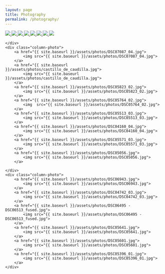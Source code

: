 ```yaml
---
layout: page
title: Photography
permalink: /photography/
---
```

<div class="row-photo">
	<div class="column-photo">
		<a href="{{ site.baseurl }}/assets/photos/DSC06342_04.jpg">
			<img src="{{ site.baseurl }}/assets/photos/DSC06342_04.jpg">
		</a>
		<a href="{{ site.baseurl }}/assets/photos/DSC07020_04.jpg">
			<img src="{{ site.baseurl }}/assets/photos/DSC07020_04.jpg">
		</a>
		<a href="{{ site.baseurl }}/assets/photos/DSC06147_03.jpg">
			<img  src="{{ site.baseurl }}/assets/photos/DSC06147_03.jpg">
		</a>
		<a href="{{ site.baseurl }}/assets/photos/DSC05893_02.jpg">
			<img  src="{{ site.baseurl }}/assets/photos/DSC05893_02.jpg">
		</a>
		<a class="photo-link" href="{{ site.baseurl }}/assets/photos/DSC05870_02.jpg">
			<img src="{{ site.baseurl }}/assets/photos/DSC05870_02.jpg">
		</a>
		<a class="photo-link" href="{{ site.baseurl }}/assets/photos/DSC05777_06.jpg">
			<img src="{{ site.baseurl }}/assets/photos/DSC05777_06.jpg">
		</a>
		<a class="photo-link" href="{{ site.baseurl }}/assets/photos/DSC05365_05.jpg">
			<img src="{{ site.baseurl }}/assets/photos/DSC05365_05.jpg">
		</a>
		<a href="{{ site.baseurl }}/assets/photos/DSC05444_03.jpg">
			<img src="{{ site.baseurl }}/assets/photos/DSC05444_03.jpg">
		</a>

	</div>
	<div class="column-photo">
		<a href="{{ site.baseurl }}/assets/photos/DSC07087_04.jpg">
			<img src="{{ site.baseurl }}/assets/photos/DSC07087_04.jpg">
		</a>
		<a href="{{ site.baseurl }}/assets/photos/castillo_de_caudilla.jpg">
			<img src="{{ site.baseurl }}/assets/photos/castillo_de_caudilla.jpg">
		</a>
		<a href="{{ site.baseurl }}/assets/photos/DSC05823_02.jpg">
			<img src="{{ site.baseurl }}/assets/photos/DSC05823_02.jpg">
		</a>
		<a href="{{ site.baseurl }}/assets/photos/DSC05764_02.jpg">
			<img  src="{{ site.baseurl }}/assets/photos/DSC05764_02.jpg">
		</a>
		<a href="{{ site.baseurl }}/assets/photos/DSC05513_03.jpg">
			<img src="{{ site.baseurl }}/assets/photos/DSC05513_03.jpg">
		</a>
		<a href="{{ site.baseurl }}/assets/photos/DSC04160_04.jpg">
			<img src="{{ site.baseurl }}/assets/photos/DSC04160_04.jpg">
		</a>
		<a href="{{ site.baseurl }}/assets/photos/DSC05571_03.jpg">
			<img src="{{ site.baseurl }}/assets/photos/DSC05571_03.jpg">
		</a>
		<a href="{{ site.baseurl }}/assets/photos/DSC05056.jpg">
			<img src="{{ site.baseurl }}/assets/photos/DSC05056.jpg">
		</a>

	</div>
	<div class="column-photo">
		<a href="{{ site.baseurl }}/assets/photos/DSC06943.jpg">
			<img src="{{ site.baseurl }}/assets/photos/DSC06943.jpg">
		</a>
		<a href="{{ site.baseurl }}/assets/photos/DSC04742_03.jpg">
			<img src="{{ site.baseurl }}/assets/photos/DSC04742_03.jpg">
		</a>
		<a href="{{ site.baseurl }}/assets/photos/DSC06495 - DSC06513_fused.jpg">
			<img src="{{ site.baseurl }}/assets/photos/DSC06495 - DSC06513_fused.jpg">
		</a>
		<a href="{{ site.baseurl }}/assets/photos/DSC05641.jpg">
			<img src="{{ site.baseurl }}/assets/photos/DSC05641.jpg">
		</a>
		<a href="{{ site.baseurl }}/assets/photos/DSC05601.jpg">
			<img src="{{ site.baseurl }}/assets/photos/DSC05601.jpg">
		</a>
		<a href="{{ site.baseurl }}/assets/photos/DSC05396_01.jpg">
			<img src="{{ site.baseurl }}/assets/photos/DSC05396_01.jpg">
		</a>
	</div>
</div>
